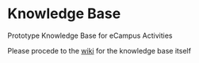 # Knowledge Base
Prototype Knowledge Base for eCampus Activities

Please procede to the [wiki](https://github.com/ecampuscenter/knowledgebase/wiki) for the knowledge base itself
